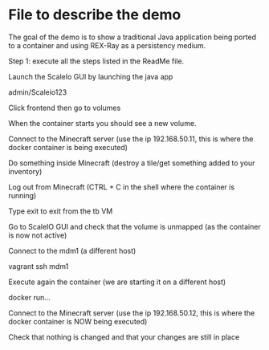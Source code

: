 # File to describe the demo

The goal of the demo is to show a traditional Java application being ported to a container and using REX-Ray as a persistency medium.


Step 1: execute all the steps listed in the ReadMe file.

Launch the ScaleIo GUI by launching the java app

admin/Scaleio123

Click frontend then go to volumes 

When the container starts you should see a new volume.

Connect to the Minecraft server (use the ip 192.168.50.11, this is where the docker container is being executed)

Do something inside Minecraft (destroy a tile/get something added to your inventory)

Log out from Minecraft (CTRL + C  in the shell where the container is running)

Type exit to exit from the tb VM

Go to ScaleIO GUI and check that the volume is unmapped (as the container is now not active)

Connect to the mdm1 (a different host)

vagrant ssh mdm1

Execute again the container (we are starting it on a different host)

docker run...

Connect to the Minecraft server (use the ip 192.168.50.12, this is where the docker container is NOW being executed)

Check that nothing is changed and that your changes are still in place


